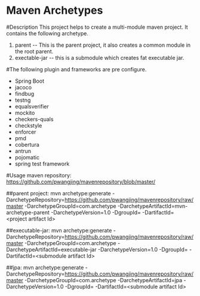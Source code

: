 Maven Archetypes
========================

#Description
This project helps to create a multi-module maven project. It contains the following archetype.  
1. parent -- This is the parent project, it also creates a common module in the root parent.   
2. exectable-jar -- this is a submodule which creates fat executable jar.      

#The following plugin and frameworks are pre configure. 
-  Spring Boot   
-  jacoco   
-  findbug   
-  testng   
-  equalsverifier  
-  mockito  
-  checkers-quals  
-  checkstyle   
-  enforcer   
-  pmd   
-  cobertura    
-  antrun   
-  pojomatic   
-  spring test framework   
 
#Usage 
maven repository: https://github.com/pwangjing/mavenrepository/blob/master/

##parent project:
mvn archetype:generate -DarchetypeRepository=https://github.com/pwangjing/mavenrepository/raw/master 	-DarchetypeGroupId=com.archetype -DarchetypeArtifactId=mvn-archetype-parent -DarchetypeVersion=1.0 -DgroupId=<project group id> -DartifactId=&lt;project artifact Id&gt;

##executable-jar: 
mvn archetype:generate -DarchetypeRepository=https://github.com/pwangjing/mavenrepository/raw/master  -DarchetypeGroupId=com.archetype -DarchetypeArtifactId=executable-jar -DarchetypeVersion=1.0 -DgroupId=<submodule group id> -DartifactId=&lt;submodule artifact Id&gt;

##jpa:
mvn archetype:generate -DarchetypeRepository=https://github.com/pwangjing/mavenrepository/raw/master -DarchetypeGroupId=com.archetype -DarchetypeArtifactId=jpa -DarchetypeVersion=1.0 -DgroupId=<submodule group id> -DartifactId=&lt;submodule artifact Id&gt;



